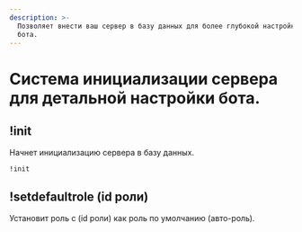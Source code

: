 ```yaml
---
description: >-
  Позволяет внести ваш сервер в базу данных для более глубокой настройки опций
  бота.
---
```


# Система инициализации сервера для детальной настройки бота.

## !init

Начнет инициализацию сервера в базу данных.

```text
!init
```

## !setdefaultrole \(id роли\)

Установит роль с \(id роли\) как роль по умолчанию \(авто-роль\).



 

